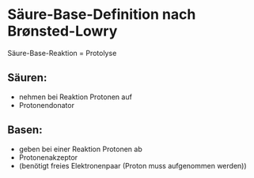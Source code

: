 # Säure-Base-Definition nach Brønsted-Lowry

Säure-Base-Reaktion = Protolyse

## Säuren:

- nehmen bei Reaktion Protonen auf
- Protonendonator
## Basen:

- geben bei einer Reaktion Protonen ab
- Protonenakzeptor
- (benötigt freies Elektronenpaar (Proton muss aufgenommen werden))

